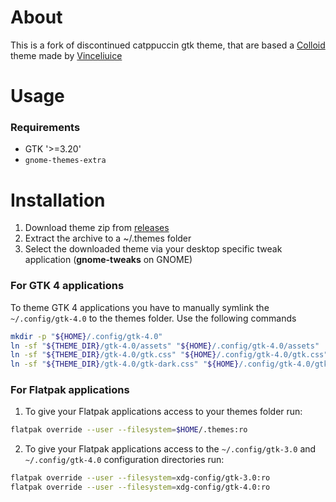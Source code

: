 # About

This is a fork of discontinued catppuccin gtk theme, that are based a [Colloid](https://github.com/vinceliuice/Colloid-gtk-theme) theme made by [Vinceliuice](https://github.com/vinceliuice)

# Usage 

### Requirements
- GTK '>=3.20'
- `gnome-themes-extra`

# Installation

1. Download theme zip from [releases](https://github.com/VanillaDaFur/catppuccin-gtk/releases/)
2. Extract the archive to a ~/.themes folder
3. Select the downloaded theme via your desktop specific tweak application (**gnome-tweaks** on GNOME)

### For GTK 4 applications
To theme GTK 4 applications you have to manually symlink the `~/.config/gtk-4.0` to the themes folder. Use the following commands

```bash
mkdir -p "${HOME}/.config/gtk-4.0"
ln -sf "${THEME_DIR}/gtk-4.0/assets" "${HOME}/.config/gtk-4.0/assets"
ln -sf "${THEME_DIR}/gtk-4.0/gtk.css" "${HOME}/.config/gtk-4.0/gtk.css"
ln -sf "${THEME_DIR}/gtk-4.0/gtk-dark.css" "${HOME}/.config/gtk-4.0/gtk-dark.css"
```

### For Flatpak applications

1. To give your Flatpak applications access to your themes folder run:

```bash
flatpak override --user --filesystem=$HOME/.themes:ro
```

2. To give your Flatpak applications access to the `~/.config/gtk-3.0` and `~/.config/gtk-4.0` configuration directories run:

```bash
flatpak override --user --filesystem=xdg-config/gtk-3.0:ro
flatpak override --user --filesystem=xdg-config/gtk-4.0:ro
```

